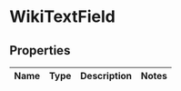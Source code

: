 
# WikiTextField

## Properties
Name | Type | Description | Notes
------------ | ------------- | ------------- | -------------




